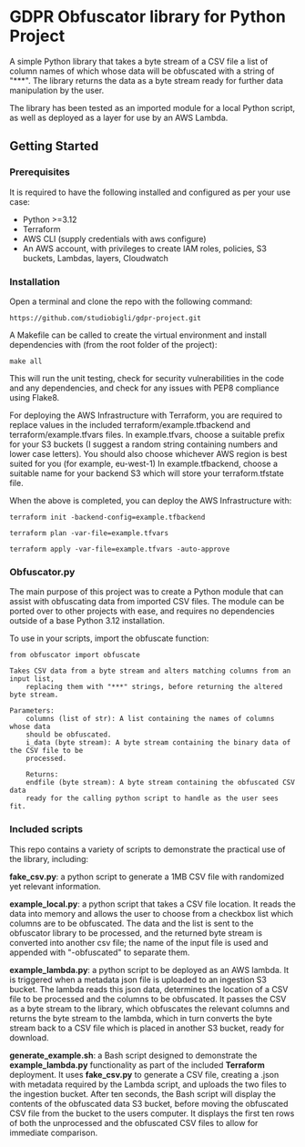 
# GDPR Obfuscator library for Python Project

A simple Python library that takes a byte stream of a CSV file a list of column names of which whose data will be obfuscated with a string of "***". The library returns the data as a byte stream ready for further data manipulation by the user.

The library has been tested as an imported module for a local Python script, as well as deployed as a layer for use by an AWS Lambda.

## Getting Started
### Prerequisites

It is required to have the following installed and configured as per your use case:

- Python >=3.12
- Terraform
- AWS CLI (supply credentials with aws configure)
- An AWS account, with privileges to create IAM roles, policies, S3 buckets, Lambdas, layers, Cloudwatch

### Installation

Open a terminal and clone the repo with the following command:
```
https://github.com/studiobigli/gdpr-project.git
```

A Makefile can be called to create the virtual environment and install dependencies with (from the root folder of the project):
```
make all
```

This will run the unit testing, check for security vulnerabilities in the code and any dependencies, and check for any issues with PEP8 compliance using Flake8.

For deploying the AWS Infrastructure with Terraform, you are required to replace values in the included terraform/example.tfbackend and terraform/example.tfvars files. 
In example.tfvars, choose a suitable prefix for your S3 buckets (I suggest a random string containing numbers and lower case letters). You should also choose whichever AWS region is best suited for you (for example, eu-west-1)
In example.tfbackend, choose a suitable name for your backend S3 which will store your terraform.tfstate file.

When the above is completed, you can deploy the AWS Infrastructure with:
```
terraform init -backend-config=example.tfbackend
```
```
terraform plan -var-file=example.tfvars
```
```
terraform apply -var-file=example.tfvars -auto-approve
```

### Obfuscator.py

The main purpose of this project was to create a Python module that can assist with obfuscating data from imported CSV files. The module can be ported over to other projects with ease, and requires no dependencies outside of a base Python 3.12 installation. 

To use in your scripts, import the obfuscate function:

```
from obfuscator import obfuscate
```
```
Takes CSV data from a byte stream and alters matching columns from an input list,
    replacing them with "***" strings, before returning the altered byte stream.

Parameters:
    columns (list of str): A list containing the names of columns whose data
    should be obfuscated.
    i_data (byte stream): A byte stream containing the binary data of the CSV file to be
    processed.

    Returns:
    endfile (byte stream): A byte stream containing the obfuscated CSV data
    ready for the calling python script to handle as the user sees fit.

```
### Included scripts

This repo contains a variety of scripts to demonstrate the practical use of the library, including:

**fake_csv.py**: a python script to generate a 1MB CSV file with randomized yet relevant information.

**example_local.py**: a python script that takes a CSV file location. It reads the data into memory and allows the user to choose from a checkbox list which columns are to be obfuscated. The data and the list is sent to the obfuscator library to be processed, and the returned byte stream is converted into another csv file; the name of the input file is used and appended with "-obfuscated" to separate them.

**example_lambda.py**: a python script to be deployed as an AWS lambda. It is triggered when a metadata json file is uploaded to an ingestion S3 bucket. The lambda reads this json data, determines the location of a CSV file to be processed and the columns to be obfuscated. It passes the CSV as a byte stream to the library, which obfuscates the relevant columns and returns the byte stream to the lambda, which in turn converts the byte stream back to a CSV file which is placed in another S3 bucket, ready for download.

**generate_example.sh**: a Bash script designed to demonstrate the **example_lambda.py** functionality as part of the included **Terraform** deployment. It uses **fake_csv.py** to generate a CSV file, creating a .json with metadata required by the Lambda script, and uploads the two files to the ingestion bucket. After ten seconds, the Bash script will display the contents of the obfuscated data S3 bucket, before moving the obfuscated CSV file from the bucket to the users computer. It displays the first ten rows of both the unprocessed and the obfuscated CSV files to allow for immediate comparison.





